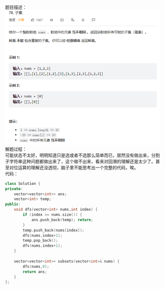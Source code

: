 题目描述：  
![image](/algorithmn/tracebak/image/image8.png)  
解题过程：  
可能状态不太好，明明知道只是选或者不选那么简单而已，居然没有做出来，分割子字符串这种问题都做出来了，这个做不出来，看来对回溯的理解还是太少了。甚至对位运算的理解还没透彻，脑子里不能思考出一个完整的代码，唉。  
代码：  
```cpp
class Solution {
private:
    vector<vector<int>> ans;
    vector<int> temp;
public:
    void dfs(vector<int> nums,int index) {
        if (index == nums.size()) {
            ans.push_back(temp); return;
        }
        temp.push_back(nums[index]);
        dfs(nums,index+1);
        temp.pop_back();
        dfs(nums,index+1);
    }

    vector<vector<int>> subsets(vector<int>& nums) {
        dfs(nums,0);
        return ans;
    }
};
```